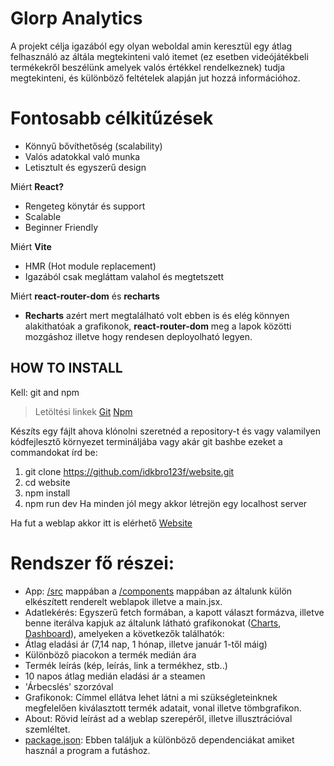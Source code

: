 # Glorp Analytics
A projekt célja igazából egy olyan weboldal amin keresztül egy átlag felhasználó az áltála megtekinteni való itemet (ez esetben videójátékbeli termékekről beszélünk amelyek valós értékkel rendelkeznek) tudja megtekinteni, és különböző feltételek alapján jut hozzá információhoz.

# Fontosabb célkitűzések
- Könnyű bővíthetőség (scalability)
-	Valós adatokkal való munka
-	Letisztult és egyszerű design


Miért **React?**
- Rengeteg könytár és support
- Scalable
- Beginner Friendly

Miért **Vite**
- HMR (Hot module replacement)
- Igazából csak megláttam valahol és megtetszett

Miért **react-router-dom** és **recharts**

- **Recharts** azért mert megtalálható volt ebben is és elég könnyen alakithatóak a grafikonok, **react-router-dom** meg a lapok közötti mozgáshoz illetve hogy rendesen deployolható legyen.



## HOW TO INSTALL
Kell: git and npm
> Letöltési linkek
[Git](https://git-scm.com/)
[Npm](https://nodejs.org/)
> 
Készíts egy fájlt ahova klónolni szeretnéd a repository-t és vagy valamilyen kódfejlesztő környezet termináljába vagy akár git bashbe ezeket a commandokat írd be:
  1. git clone https://github.com/idkbro123f/website.git
  2. cd website
  3. npm install
  4. npm run dev
Ha minden jól megy akkor létrejön egy localhost server

Ha fut a weblap akkor itt is elérhető [Website](https://idkbro123f.github.io/website/)

# Rendszer fő részei:
-	App: [/src](src) mappában a [/components](src/components) mappában az általunk külön elkészített renderelt weblapok illetve a main.jsx.
-	Adatlekérés: Egyszerű fetch formában, a kapott választ formázva, illetve benne iterálva kapjuk az általunk látható grafikonokat ([Charts](src/components/Charts.jsx), [Dashboard](src/components/DataDashboard.jsx)), amelyeken a következők találhatók:
  - Átlag eladási ár (7,14 nap, 1 hónap, illetve január 1-től máig)
  - Különböző piacokon a termék medián ára
  - Termék leírás (kép, leírás, link a termékhez, stb..)
  - 10 napos átlag medián eladási ár a steamen
  - 'Árbecslés' szorzóval
-	Grafikonok: Címmel ellátva lehet látni a mi szükségleteinknek megfelelően kiválasztott termék adatait, vonal illetve tömbgrafikon.
- About: Rövid leírást ad a weblap szerepéről, illetve illusztrációval szemléltet.
- [package.json](/package.json): Ebben találjuk a különböző dependenciákat amiket használ a program a futáshoz.
